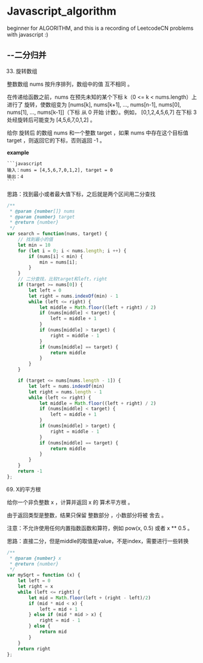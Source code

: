 # Javascript_algorithm
beginner for ALGORITHM, and this is a recording of LeetcodeCN problems with javascript :)


## --二分归并

33. 旋转数组

整数数组 nums 按升序排列，数组中的值 互不相同 。

在传递给函数之前，nums 在预先未知的某个下标 k（0 <= k < nums.length）上进行了 旋转，使数组变为 [nums[k], nums[k+1], ..., nums[n-1], nums[0], nums[1], ..., nums[k-1]]（下标 从 0 开始 计数）。例如， [0,1,2,4,5,6,7] 在下标 3 处经旋转后可能变为 [4,5,6,7,0,1,2] 。
    
给你 旋转后 的数组 nums 和一个整数 target ，如果 nums 中存在这个目标值 target ，则返回它的下标，否则返回 -1 。
    
**example**
    
    ```javascript
    输入：nums = [4,5,6,7,0,1,2], target = 0
    输出：4
    ```

思路：找到最小或者最大值下标，之后就是两个区间用二分查找

```javascript
/**
 * @param {number[]} nums
 * @param {number} target
 * @return {number}
 */
var search = function(nums, target) {
    // 找到最小的值
    let min = 10
    for (let i = 0; i < nums.length; i ++) {
        if (nums[i] < min) {
            min = nums[i];
        }
    }
    // 二分查找，比较target和left，right
    if (target >= nums[0]) {
        let left = 0
        let right = nums.indexOf(min) - 1    
        while (left <= right) {
            let middle = Math.floor((left + right) / 2)
            if (nums[middle] < target) {
                left = middle + 1
            }
            if (nums[middle] > target) {
                right = middle - 1
            }
            if (nums[middle] == target) {
                return middle
            }
        }
    }

    if (target <= nums[nums.length - 1]) {
        let left = nums.indexOf(min)
        let right = nums.length - 1
        while (left <= right) {
            let middle = Math.floor((left + right) / 2)
            if (nums[middle] < target) {
                left = middle + 1
            }
            if (nums[middle] > target) {
                right = middle - 1
            }
            if (nums[middle] == target) {
                return middle
            }
        }
    }
    return -1
};  
```

69. X的平方根

给你一个非负整数 x ，计算并返回 x 的 算术平方根 。

由于返回类型是整数，结果只保留 整数部分 ，小数部分将被 舍去 。

注意：不允许使用任何内置指数函数和算符，例如 pow(x, 0.5) 或者 x ** 0.5 。

思路：直接二分，但是middle的取值是value，不是index，需要进行一些转换

```javascript
/**
 * @param {number} x
 * @return {number}
 */
var mySqrt = function (x) {
    let left = 0
    let right = x
    while (left <= right) {
        let mid = Math.floor(left + (right - left)/2)
        if (mid * mid < x) {
            left = mid + 1
        } else if (mid * mid > x) {
            right = mid - 1
        } else {
            return mid
        }
    }
    return right
};
```


